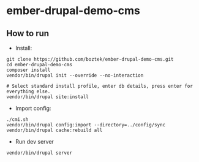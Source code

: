 # ember-drupal-demo-cms

## How to run

- Install:

```
git clone https://github.com/boztek/ember-drupal-demo-cms.git
cd ember-drupal-demo-cms
composer install
vendor/bin/drupal init --override --no-interaction

# Select standard install profile, enter db details, press enter for everything else.
vendor/bin/drupal site:install
```

- Import config:

```
./cmi.sh
vendor/bin/drupal config:import --directory=../config/sync
vendor/bin/drupal cache:rebuild all
```

- Run dev server

```
vendor/bin/drupal server
```

